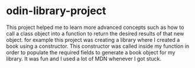 # odin-library-project
This project helped me to learn more advanced concepts such as how to call a class object into a function to return the desired results of that new object.
for example this project was creating a library where I created a book using a constructor. This constructor was called inside my function in order to populate the required fields to generate a book object for my library. It was fun and I used a lot of MDN whenever I got stuck.
